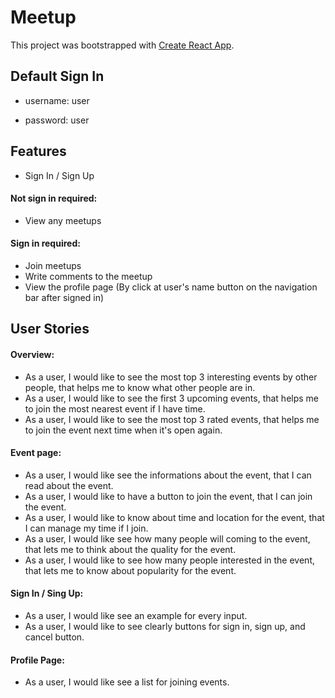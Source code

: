# Meetup

This project was bootstrapped with [Create React App](https://github.com/facebook/create-react-app).

## Default Sign In

-   username: user

-   password: user

## Features

-   Sign In / Sign Up

#### Not sign in required:

-   View any meetups

#### Sign in required:

-   Join meetups
-   Write comments to the meetup
-   View the profile page (By click at user's name button on the navigation bar after signed in)

## User Stories

#### Overview:

-   As a user, I would like to see the most top 3 interesting events by other people, that helps me to know what other people are in.
-   As a user, I would like to see the first 3 upcoming events, that helps me to join the most nearest event if I have time.
-   As a user, I would like to see the most top 3 rated events, that helps me to join the event next time when it's open again.

#### Event page:

-   As a user, I would like see the informations about the event, that I can read about the event.
-   As a user, I would like to have a button to join the event, that I can join the event.
-   As a user, I would like to know about time and location for the event, that I can manage my time if I join.
-   As a user, I would like see how many people will coming to the event, that lets me to think about the quality for the event.
-   As a user, I would like to see how many people interested in the event, that lets me to know about popularity for the event.

#### Sign In / Sing Up:

-   As a user, I would like see an example for every input.
-   As a user, I would like to see clearly buttons for sign in, sign up, and cancel button.

#### Profile Page:

-   As a user, I would like see a list for joining events.
